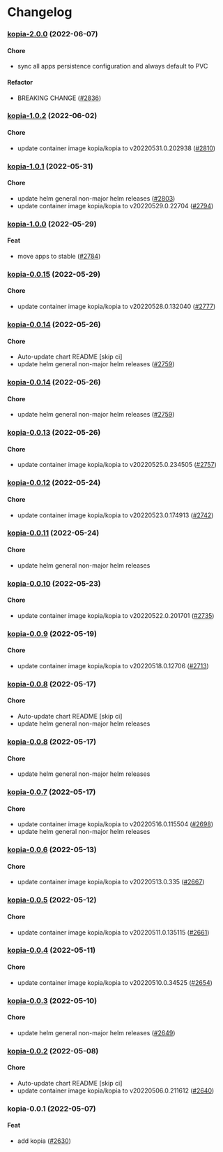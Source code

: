 # Changelog<br>


<a name="kopia-2.0.0"></a>
### [kopia-2.0.0](https://github.com/truecharts/apps/compare/kopia-1.0.2...kopia-2.0.0) (2022-06-07)

#### Chore

* sync all apps persistence configuration and always default to PVC

#### Refactor

* BREAKING CHANGE ([#2836](https://github.com/truecharts/apps/issues/2836))



<a name="kopia-1.0.2"></a>
### [kopia-1.0.2](https://github.com/truecharts/apps/compare/kopia-1.0.1...kopia-1.0.2) (2022-06-02)

#### Chore

* update container image kopia/kopia to v20220531.0.202938 ([#2810](https://github.com/truecharts/apps/issues/2810))



<a name="kopia-1.0.1"></a>
### [kopia-1.0.1](https://github.com/truecharts/apps/compare/kopia-1.0.0...kopia-1.0.1) (2022-05-31)

#### Chore

* update helm general non-major helm releases ([#2803](https://github.com/truecharts/apps/issues/2803))
* update container image kopia/kopia to v20220529.0.22704 ([#2794](https://github.com/truecharts/apps/issues/2794))



<a name="kopia-1.0.0"></a>
### [kopia-1.0.0](https://github.com/truecharts/apps/compare/kopia-0.0.15...kopia-1.0.0) (2022-05-29)

#### Feat

* move apps to stable ([#2784](https://github.com/truecharts/apps/issues/2784))



<a name="kopia-0.0.15"></a>
### [kopia-0.0.15](https://github.com/truecharts/apps/compare/kopia-0.0.14...kopia-0.0.15) (2022-05-29)

#### Chore

* update container image kopia/kopia to v20220528.0.132040 ([#2777](https://github.com/truecharts/apps/issues/2777))



<a name="kopia-0.0.14"></a>
### [kopia-0.0.14](https://github.com/truecharts/apps/compare/kopia-0.0.13...kopia-0.0.14) (2022-05-26)

#### Chore

* Auto-update chart README [skip ci]
* update helm general non-major helm releases ([#2759](https://github.com/truecharts/apps/issues/2759))



<a name="kopia-0.0.14"></a>
### [kopia-0.0.14](https://github.com/truecharts/apps/compare/kopia-0.0.13...kopia-0.0.14) (2022-05-26)

#### Chore

* update helm general non-major helm releases ([#2759](https://github.com/truecharts/apps/issues/2759))



<a name="kopia-0.0.13"></a>
### [kopia-0.0.13](https://github.com/truecharts/apps/compare/kopia-0.0.12...kopia-0.0.13) (2022-05-26)

#### Chore

* update container image kopia/kopia to v20220525.0.234505 ([#2757](https://github.com/truecharts/apps/issues/2757))



<a name="kopia-0.0.12"></a>
### [kopia-0.0.12](https://github.com/truecharts/apps/compare/kopia-0.0.11...kopia-0.0.12) (2022-05-24)

#### Chore

* update container image kopia/kopia to v20220523.0.174913 ([#2742](https://github.com/truecharts/apps/issues/2742))



<a name="kopia-0.0.11"></a>
### [kopia-0.0.11](https://github.com/truecharts/apps/compare/kopia-0.0.10...kopia-0.0.11) (2022-05-24)

#### Chore

* update helm general non-major helm releases



<a name="kopia-0.0.10"></a>
### [kopia-0.0.10](https://github.com/truecharts/apps/compare/kopia-0.0.9...kopia-0.0.10) (2022-05-23)

#### Chore

* update container image kopia/kopia to v20220522.0.201701 ([#2735](https://github.com/truecharts/apps/issues/2735))



<a name="kopia-0.0.9"></a>
### [kopia-0.0.9](https://github.com/truecharts/apps/compare/kopia-0.0.8...kopia-0.0.9) (2022-05-19)

#### Chore

* update container image kopia/kopia to v20220518.0.12706 ([#2713](https://github.com/truecharts/apps/issues/2713))



<a name="kopia-0.0.8"></a>
### [kopia-0.0.8](https://github.com/truecharts/apps/compare/kopia-0.0.7...kopia-0.0.8) (2022-05-17)

#### Chore

* Auto-update chart README [skip ci]
* update helm general non-major helm releases



<a name="kopia-0.0.8"></a>
### [kopia-0.0.8](https://github.com/truecharts/apps/compare/kopia-0.0.7...kopia-0.0.8) (2022-05-17)

#### Chore

* update helm general non-major helm releases



<a name="kopia-0.0.7"></a>
### [kopia-0.0.7](https://github.com/truecharts/apps/compare/kopia-0.0.6...kopia-0.0.7) (2022-05-17)

#### Chore

* update container image kopia/kopia to v20220516.0.115504 ([#2698](https://github.com/truecharts/apps/issues/2698))
* update helm general non-major helm releases



<a name="kopia-0.0.6"></a>
### [kopia-0.0.6](https://github.com/truecharts/apps/compare/kopia-0.0.5...kopia-0.0.6) (2022-05-13)

#### Chore

* update container image kopia/kopia to v20220513.0.335 ([#2667](https://github.com/truecharts/apps/issues/2667))



<a name="kopia-0.0.5"></a>
### [kopia-0.0.5](https://github.com/truecharts/apps/compare/kopia-0.0.4...kopia-0.0.5) (2022-05-12)

#### Chore

* update container image kopia/kopia to v20220511.0.135115 ([#2661](https://github.com/truecharts/apps/issues/2661))



<a name="kopia-0.0.4"></a>
### [kopia-0.0.4](https://github.com/truecharts/apps/compare/kopia-0.0.3...kopia-0.0.4) (2022-05-11)

#### Chore

* update container image kopia/kopia to v20220510.0.34525 ([#2654](https://github.com/truecharts/apps/issues/2654))



<a name="kopia-0.0.3"></a>
### [kopia-0.0.3](https://github.com/truecharts/apps/compare/kopia-0.0.2...kopia-0.0.3) (2022-05-10)

#### Chore

* update helm general non-major helm releases ([#2649](https://github.com/truecharts/apps/issues/2649))



<a name="kopia-0.0.2"></a>
### [kopia-0.0.2](https://github.com/truecharts/apps/compare/kopia-0.0.1...kopia-0.0.2) (2022-05-08)

#### Chore

* Auto-update chart README [skip ci]
* update container image kopia/kopia to v20220506.0.211612 ([#2640](https://github.com/truecharts/apps/issues/2640))



<a name="kopia-0.0.1"></a>
### kopia-0.0.1 (2022-05-07)

#### Feat

* add kopia ([#2630](https://github.com/truecharts/apps/issues/2630))
